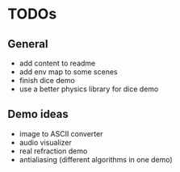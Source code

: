 # TODOs

## General

- add content to readme
- add env map to some scenes
- finish dice demo
- use a better physics library for dice demo

## Demo ideas

- image to ASCII converter
- audio visualizer
- real refraction demo
- antialiasing (different algorithms in one demo)
